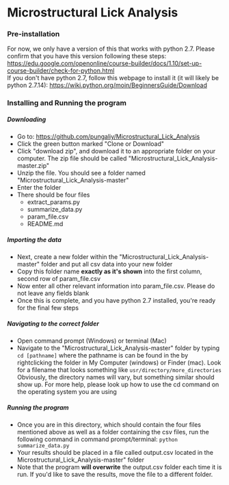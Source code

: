 # Microstructural Lick Analysis
### Pre-installation
For now, we only have a version of this that works with python 2.7. Please confirm that you have this version following these steps:
https://edu.google.com/openonline/course-builder/docs/1.10/set-up-course-builder/check-for-python.html  
If you don't have python 2.7, follow this webpage to install it (it will likely be python 2.7.14):
https://wiki.python.org/moin/BeginnersGuide/Download
### Installing and Running the program
##### Downloading
- Go to: https://github.com/pungaliy/Microstructural_Lick_Analysis
- Click the green button marked "Clone or Download"
- Click "download zip", and download it to an appropriate folder on your computer. The zip file should be called "Microstructural_Lick_Analysis-master.zip"
- Unzip the file. You should see a folder named "Microstructural_Lick_Analysis-master"
- Enter the folder
- There should be four files
  * extract_params.py
  * summarize_data.py
  * param_file.csv
  * README.md
##### Importing the data
- Next, create a new folder within the "Microstructural_Lick_Analysis-master" folder and put all csv data into your new folder
- Copy this folder name **exactly as it's shown** into the first column, second row of param_file.csv
- Now enter all other relevant information into param_file.csv. Please do not leave any fields blank
- Once this is complete, and you have python 2.7 installed, you're ready for the final few steps
##### Navigating to the correct folder
- Open command prompt (Windows) or terminal (Mac)
- Navigate to the "Microstructural_Lick_Analysis-master" folder by typing
    ```cd [pathname]```
    where the pathname is can be found in the by rightclicking the folder in My Computer (windows) or Finder (mac). Look for a filename that looks something like ```usr/directory/more_directories```
Obviously, the directory names will vary, but something similar should show up. For more help, please look up how to use the cd command on the operating system you are using
##### Running the program
- Once you are in this directory, which should contain the four files mentioned above as well as a folder containing the csv files, run the following command in command prompt/terminal: ```python summarize_data.py```
- Your results should be placed in a file called output.csv located in the Microstructural_Lick_Analysis-master" folder
- Note that the program **will overwrite** the output.csv folder each time it is run. If you'd like to save the results, move the file to a different folder.






